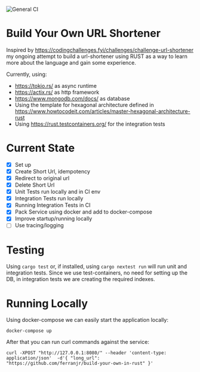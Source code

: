 ![General CI](https://github.com/ferranjr/build-your-own-in-rust/actions/workflows/url-shortener-general.yml/badge.svg)

# Build Your Own URL Shortener
Inspired by https://codingchallenges.fyi/challenges/challenge-url-shortener my ongoing attempt to build a url-shortener using RUST as a way to learn more about the language and gain some experience.

Currently, using:
* https://tokio.rs/ as async runtime
* https://actix.rs/ as http framework
* https://www.mongodb.com/docs/ as database
* Using the template for hexagonal architecture defined in https://www.howtocodeit.com/articles/master-hexagonal-architecture-rust
* Using https://rust.testcontainers.org/ for the integration tests

# Current State
 - [x] Set up
 - [X] Create Short Url, idempotency
 - [X] Redirect to original url
 - [X] Delete Short Url
 - [x] Unit Tests run locally and in CI env
 - [X] Integration Tests run locally
 - [X] Running Integration Tests in CI
 - [X] Pack Service using docker and add to docker-compose
 - [X] Improve startup/running locally
 - [ ] Use tracing/logging

# Testing
Using `cargo test` or, if installed, using `cargo nextest run` will run unit and integration tests.
Since we use test-containers, no need for setting up the DB, in integration tests we are creating the required indexes.

# Running Locally
Using docker-compose we can easily start the application locally:
```
docker-compose up
```
After that you can run curl commands against the service:
```shell
curl -XPOST "http://127.0.0.1:8080/" --header 'content-type: application/json'  -d'{ "long_url": "https://github.com/ferranjr/build-your-own-in-rust" }'
```
